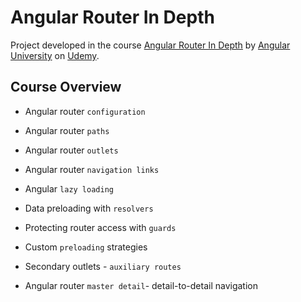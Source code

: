 # Angular Router In Depth

Project developed in the course [Angular Router In Depth](https://www.udemy.com/course/angular-router-course/) by [Angular University](https://www.udemy.com/user/vascocavalheiro/) on [Udemy](https://www.udemy.com/).

## Course Overview

- Angular router `configuration`
- Angular router `paths`
- Angular router `outlets`
- Angular router `navigation links`
- Angular `lazy loading`

- Data preloading with `resolvers`
- Protecting router access with `guards`
- Custom `preloading` strategies
- Secondary outlets - `auxiliary routes`
- Angular router `master detail`- detail-to-detail navigation
